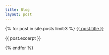 ```yaml
---
title: Blog
layout: post
---
```


  {% for post in site.posts limit:3 %}
  <a href="{{ post.url }}">{{ post.title }}</a>
  <p>{{ post.excerpt }}</p>
  {% endfor %}